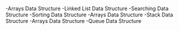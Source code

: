 -Arrays Data Structure
-Linked List Data Structure
-Searching Data Structure
-Sorting Data Structure
-Arrays Data Structure
-Stack Data Structure
-Arrays Data Structure
-Queue Data Structure
